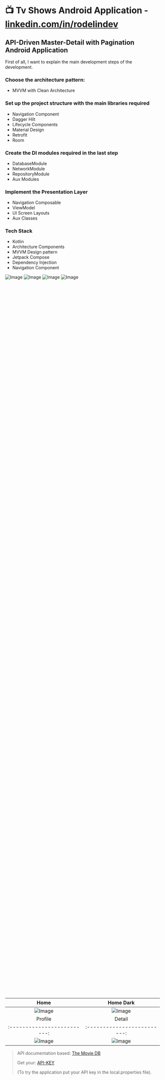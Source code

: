 # 📺 Tv Shows Android Application - [linkedin.com/in/rodelindev](https://www.linkedin.com/in/rdiprebivieca/)

## API-Driven Master-Detail with Pagination Android Application

First of all, I want to explain the main development steps of the development.

### Choose the architecture pattern:

- MVVM with Clean Architecture

### Set up the project structure with the main libraries required

- Navigation Component
- Dagger Hilt
- Lifecycle Components
- Material Design
- Retrofit
- Room

### Create the DI modules required in the last step

- DatabaseModule
- NetworkModule
- RepositoryModule
- Aux Modules

### Implement the Presentation Layer

- Navigation Composable
- ViewModel
- UI Screen Layouts
- Aux Classes

### Tech Stack

* Kotlin
* Architecture Components
* MVVM Design pattern
* Jetpack Compose
* Dependency Injection
* Navigation Component

<div style="width: 60%; height: 60%">
  
  ![Image](https://github.com/user-attachments/assets/97b0a761-d8c9-477f-96a1-123684bd8f19)
  ![Image](https://github.com/user-attachments/assets/ee04be69-cc96-4d43-96f8-b652325bf8ca)
  ![Image](https://github.com/user-attachments/assets/062588ab-4b05-4db8-a082-58319641caca)
  ![Image](https://github.com/user-attachments/assets/a083703d-884f-458b-b3d4-440f1c1bb8c0)
  
</div>

Home             |  Home Dark
:-------------------------:|:-------------------------:
![Image](https://github.com/user-attachments/assets/97b0a761-d8c9-477f-96a1-123684bd8f19) | ![Image](https://github.com/user-attachments/assets/ee04be69-cc96-4d43-96f8-b652325bf8ca)
Profile             |  Detail
:-------------------------:|:-------------------------:
![Image](https://github.com/user-attachments/assets/062588ab-4b05-4db8-a082-58319641caca)| ![Image](https://github.com/user-attachments/assets/a083703d-884f-458b-b3d4-440f1c1bb8c0)

> API documentation based: [The Movie DB](https://api.themoviedb.org/)
>
> Get your: [API-KEY](https://www.themoviedb.org/settings/api)
>
> (To try the application put your API key in the local.properties file).
>

